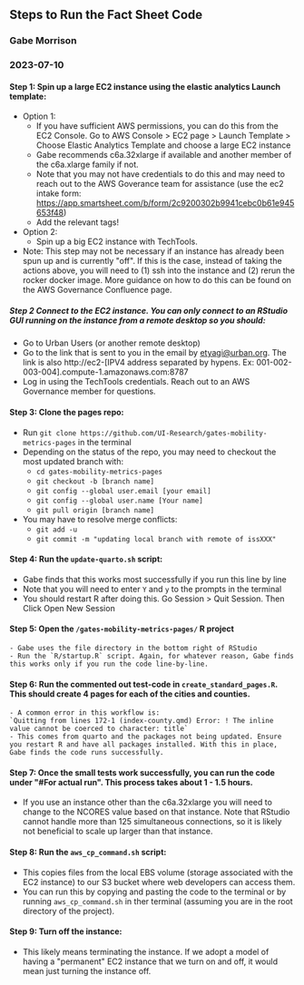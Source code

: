 ## Steps to Run the Fact Sheet Code
### Gabe Morrison
### 2023-07-10

#### Step 1: Spin up a large EC2 instance using the elastic analytics Launch template:
 - Option 1:
     - If you have sufficient AWS permissions, you can do this from the EC2 Console. Go to AWS Console > EC2 page > Launch Template > Choose Elastic Analytics Template and choose a large EC2 instance
     - Gabe recommends c6a.32xlarge if available and another member of the c6a.xlarge family if not.  
     - Note that you may not have credentials to  do this and may need to reach out to the AWS Goverance team for assistance (use the ec2 intake form: https://app.smartsheet.com/b/form/2c9200302b9941cebc0b61e945653f48)
     - Add the relevant tags!
 - Option 2:
     - Spin up a big EC2 instance with TechTools.  
 - Note: This step may not be necessary if an instance has already been spun up and is currently "off". If this is the case, instead of taking the actions above, you will need to (1) ssh into the instance and (2) rerun the rocker docker image. More guidance on how to do this can be found on the AWS Governance Confluence page. 

##### Step 2 Connect to the EC2 instance. You can only connect to an RStudio GUI running on the instance from a remote desktop so you should:
  - Go to Urban Users (or another remote desktop)
  - Go to the link that is sent to you in the email by etyagi@urban.org. The link is also http://ec2-[IPV4 address separated by hypens. Ex: 001-002-003-004].compute-1.amazonaws.com:8787
  - Log in using the TechTools credentials. Reach out to an AWS Governance member for questions. 
  
#### Step 3: Clone the pages repo:
  - Run `git clone https://github.com/UI-Research/gates-mobility-metrics-pages` in the terminal
  - Depending on the status of the repo, you may need to checkout the most updated branch with:
    - `cd gates-mobility-metrics-pages`
    - `git checkout -b [branch name]` 
    - `git config --global user.email [your email]`
    - `git config --global user.name [Your name]`
    - `git pull origin [branch name]`
  - You may have to resolve merge conflicts:
    - `git add -u`
    - `git commit -m "updating local branch with remote of issXXX"`

#### Step 4: Run the `update-quarto.sh` script:
  - Gabe finds that this works most successfully if you run this line by line
  - Note that you will need to enter `Y` and `y` to the prompts in the terminal
  - You should restart R after doing this. Go Session > Quit Session. Then Click Open New Session 

#### Step 5: Open the `/gates-mobility-metrics-pages/` R project 
    - Gabe uses the file directory in the bottom right of RStudio
    - Run the `R/startup.R` script. Again, for whatever reason, Gabe finds this works only if you run the code line-by-line. 
    
#### Step 6: Run the commented out test-code in `create_standard_pages.R`. This should create 4 pages for each of the cities and counties. 
    - A common error in this workflow is:
    `Quitting from lines 172-1 (index-county.qmd) Error: ! The inline value cannot be coerced to character: title`
    - This comes from quarto and the packages not being updated. Ensure you restart R and have all packages installed. With this in place, Gabe finds the code runs successfully. 
    
#### Step 7: Once the small tests work successfully, you can run the code under "#For actual run". This process takes about 1 - 1.5 hours. 
  - If you use an instance other than the c6a.32xlarge you will need to change to the NCORES value based on that instance. Note that RStudio cannot handle more than 125 simultaneous connections, so it is likely not beneficial to scale up larger than that instance.

#### Step 8: Run the `aws_cp_command.sh` script:
  - This copies files from the local EBS volume (storage associated with the EC2 instance) to our S3 bucket where web developers can access them.
  - You can run this by copying and pasting the code to the terminal or by running `aws_cp_command.sh` in ther terminal (assuming you are in the root directory of the project).
#### Step 9: Turn off the instance:
   - This likely means terminating the instance. If we adopt a model of having a "permanent" EC2 instance that we turn on and off, it would mean just turning the instance off. 
